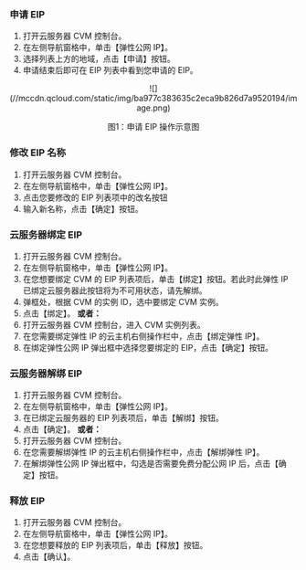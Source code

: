 ###  申请 EIP
1) 打开云服务器 CVM 控制台。
2) 在左侧导航窗格中，单击【弹性公网 IP】。
3) 选择列表上方的地域，点击【申请】按钮。
4) 申请结束后即可在 EIP 列表中看到您申请的 EIP。
<div style="text-align:center">
![](//mccdn.qcloud.com/static/img/ba977c383635c2eca9b826d7a9520194/image.png)

</div>
<p style="text-align:center">图1：申请 EIP 操作示意图</p>

### 修改 EIP 名称
1) 打开云服务器 CVM 控制台。
2) 在左侧导航窗格中，单击【弹性公网 IP】。
3) 点击您要修改的 EIP 列表项中的改名按钮
4) 输入新名称，点击【确定】按钮。

### 云服务器绑定 EIP
1) 打开云服务器 CVM 控制台。
2) 在左侧导航窗格中，单击【弹性公网 IP】。
3) 在您想要绑定 CVM 的 EIP 列表项后，单击【绑定】按钮。若此时此弹性 IP 已绑定云服务器此按钮将为不可用状态，请先解绑。
4) 弹框处，根据 CVM 的实例 ID，选中要绑定 CVM 实例。
5) 点击【绑定】。
<b>或者：</b>
1) 打开云服务器 CVM 控制台，进入 CVM 实例列表。
2) 在您需要绑定弹性 IP 的云主机右侧操作栏中，点击【绑定弹性 IP】。
3) 在绑定弹性公网 IP 弹出框中选择您要绑定的 EIP，点击【确定】按钮。

### 云服务器解绑 EIP
1) 打开云服务器 CVM 控制台。
2) 在左侧导航窗格中，单击【弹性公网 IP】。
3) 在已绑定云服务器的 EIP 列表项后，单击【解绑】按钮。
4) 点击【确定】。
<b>或者：</b>
1) 打开云服务器 CVM 控制台。
2) 在您需要解绑弹性 IP 的云主机右侧操作栏中，点击【解绑弹性 IP】。
3) 在解绑弹性公网 IP 弹出框中，勾选是否需要免费分配公网 IP 后，点击【确定】按钮。

### 释放 EIP
1) 打开云服务器 CVM 控制台。
2) 在左侧导航窗格中，单击【弹性公网 IP】。
3) 在您想要释放的 EIP 列表项后，单击【释放】按钮。
4) 点击【确认】。